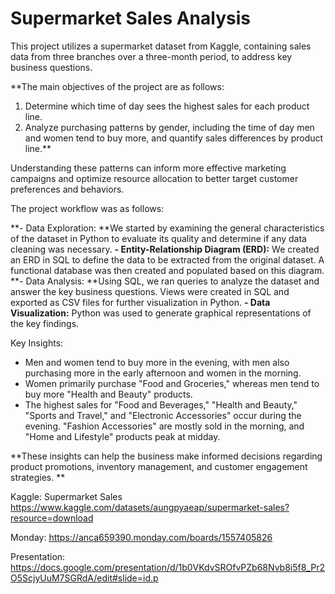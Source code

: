 # Supermarket Sales Analysis

This project utilizes a supermarket dataset from Kaggle, containing sales data from three branches over a three-month period, to address key business questions.

**The main objectives of the project are as follows:
1. Determine which time of day sees the highest sales for each product line.
2. Analyze purchasing patterns by gender, including the time of day men and women tend to buy more, and quantify sales differences by product line.**

Understanding these patterns can inform more effective marketing campaigns and optimize resource allocation to better target customer preferences and behaviors.

The project workflow was as follows:

**- Data Exploration: **We started by examining the general characteristics of the dataset in Python to evaluate its quality and determine if any data cleaning was necessary.
**- Entity-Relationship Diagram (ERD):** We created an ERD in SQL to define the data to be extracted from the original dataset. A functional database was then created and populated based on this diagram.
**- Data Analysis: **Using SQL, we ran queries to analyze the dataset and answer the key business questions. Views were created in SQL and exported as CSV files for further visualization in Python.
**- Data Visualization:** Python was used to generate graphical representations of the key findings.

Key Insights:

- Men and women tend to buy more in the evening, with men also purchasing more in the early afternoon and women in the morning.
- Women primarily purchase "Food and Groceries," whereas men tend to buy more "Health and Beauty" products.
- The highest sales for "Food and Beverages," "Health and Beauty," "Sports and Travel," and "Electronic Accessories" occur during the evening. "Fashion Accessories" are mostly sold in the morning, and "Home and Lifestyle" products peak at midday.

**These insights can help the business make informed decisions regarding product promotions, inventory management, and customer engagement strategies.
**

Kaggle: Supermarket Sales
https://www.kaggle.com/datasets/aungpyaeap/supermarket-sales?resource=download

Monday:
https://anca659390.monday.com/boards/1557405826

Presentation:
https://docs.google.com/presentation/d/1b0VKdvSROfvPZb68Nvb8i5f8_Pr2O5ScjyUuM7SGRdA/edit#slide=id.p

